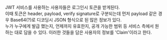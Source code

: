  JWT 서비스를 사용하는 사용자들은 로그인시 토큰을 받게된다. 
 <br>
 이때 토큰은 header, payload, verify signature로 구분되는데 먼저 payload 같은 경우 Base64(?)로 디코딩시 JSON 형식으로 된 많은 정보가 있다.
 <br>
누가 누구에게 발급 했는지, 언제까지 유효한지, 공개 가능한 범위 등 서비스 측에서 원하는 대로 담을 수 있다.
이러한 것들을 담은 사용자의 정보를 'Claim'이라고 한다.

